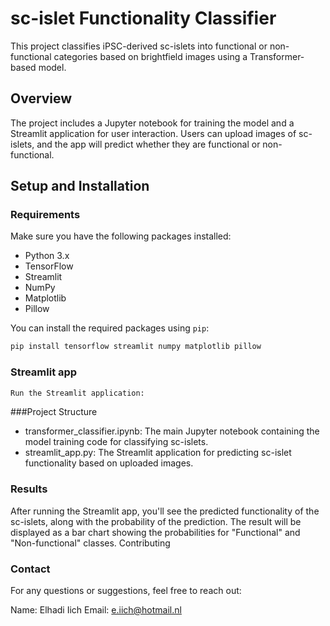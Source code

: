 # sc-islet Functionality Classifier

This project classifies iPSC-derived sc-islets into functional or non-functional categories based on brightfield images using a Transformer-based model.

## Overview

The project includes a Jupyter notebook for training the model and a Streamlit application for user interaction. Users can upload images of sc-islets, and the app will predict whether they are functional or non-functional.

## Setup and Installation

### Requirements

Make sure you have the following packages installed:

- Python 3.x
- TensorFlow
- Streamlit
- NumPy
- Matplotlib
- Pillow

You can install the required packages using `pip`:

```bash
pip install tensorflow streamlit numpy matplotlib pillow
```
### Streamlit app
```bash
Run the Streamlit application:
```
###Project Structure
- transformer_classifier.ipynb: The main Jupyter notebook containing the model training code for classifying sc-islets.
- streamlit_app.py: The Streamlit application for predicting sc-islet functionality based on uploaded images.

### Results

After running the Streamlit app, you'll see the predicted functionality of the sc-islets, along with the probability of the prediction. The result will be displayed as a bar chart showing the probabilities for "Functional" and "Non-functional" classes.
Contributing

### Contact

For any questions or suggestions, feel free to reach out:

Name: Elhadi Iich
Email: e.iich@hotmail.nl
